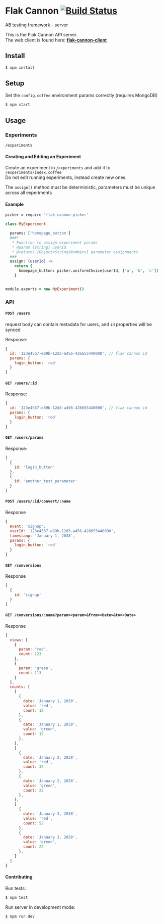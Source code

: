 # Flak Cannon [![Build Status](https://drone.io/github.com/Zolmeister/flak-cannon/status.png)](https://drone.io/github.com/Zolmeister/flak-cannon/latest)

AB testing framework - server

This is the Flak Cannon API server.  
The web client is found here:  **[flak-cannon-client](https://github.com/claydotio/flak-cannon-client)**

## Install

```sh
$ npm install
```

## Setup

Set the `config.coffee` environment params correctly (requires MongoDB)

```sh
$ npm start
```


## Usage

### Experiments

`/experiments`

#### Creating and Editing an Experiment

Create an experiment in `/experiments` and add it to `/experiments/index.coffee`  
Do not edit running experiments, instead create new ones.

The `assign()` method must be deterministic, parameters must be unique across all experiments

#### Example

```coffee
picker = require 'flak-cannon-picker'

class MyExperiment

  params: ['homepage_button']
  ###*
   * Function to assign experiment params
   * @param {String} userId
   * @returns {Object<String|Number>} parameter assignments
  ###
  assign: (userId) ->
    return {
      homepage_button: picker.uniformChoice(userId, ['a', 'b', 'c'])
    }


module.exports = new MyExperiment()
```

### API

#### `POST /users`

request body can contain metadata for users, and `id` properties will be synced

Response:

```js
{
  id: '123e4567-e89b-12d3-a456-426655440000', // flak cannon id
  params: {
    login_button: 'red'
  }
}
```

#### `GET /users/:id`

Response:

```js
{
  id: '123e4567-e89b-12d3-a456-426655440000', // flak cannon id
  params: {
    login_button: 'red'
  }
}
```

#### `GET /users/params`

Response:

```js
[
  {
    id: 'login_button'
  },
  {
    id: 'another_test_parameter'
  }
]
```

#### `POST /users/:id/convert/:name`

Response

```js
{
  event: 'signup',
  userId: '123e4567-e89b-12d3-a456-426655440000',
  timestamp: 'January 1, 2038',
  params: {
    login_button: 'red'
  }
}
```

#### `GET /conversions`

Response

```js
[
  {
    id: 'signup'
  }
]
```

#### `GET /conversions/:name?param=<param>&from=<Date>&to=<Date>`

Response

```js
{
  views: [
    {
      param: 'red',
      count: 123
    },
    {
      param: 'green',
      count: 113
    }
  ],
  counts: [
    [
      {
        date: 'January 1, 2038',
        value: 'red',
        count: 12
      },
      {
        date: 'January 1, 2038',
        value: 'green',
        count: 12
      },
    ],
    [
      {
        date: 'January 2, 2038',
        value: 'red',
        count: 32
      },
      {
        date: 'January 2, 2038',
        value: 'green',
        count: 22
      },
    ],
    [
      {
        date: 'January 3, 2038',
        value: 'red',
        count: 52
      },
      {
        date: 'January 3, 2038',
        value: 'green',
        count: 22
      },
    ]
  ]
}
```

#### Contributing

Run tests:

```sh
$ npm test
```

Run server in development mode:

```sh
$ npm run dev
```

